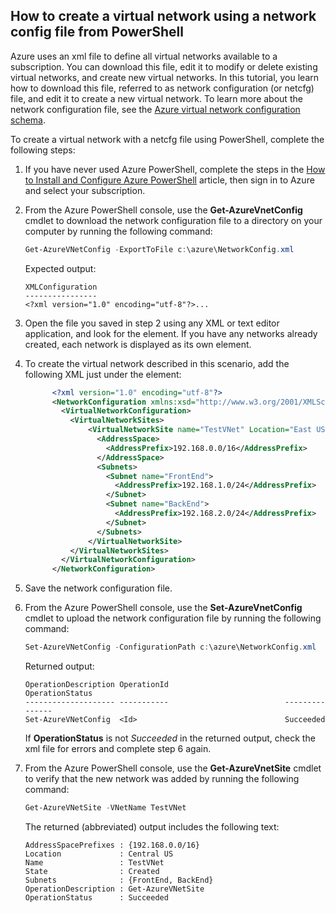 ## How to create a virtual network using a network config file from PowerShell
Azure uses an xml file to define all virtual networks available to a subscription. You can download this file, edit it to modify or delete existing virtual networks, and create new virtual networks. In this tutorial, you learn how to download this file, referred to as network configuration (or netcfg) file, and edit it to create a new virtual network. To learn more about the network configuration file, see the [Azure virtual network configuration schema](https://msdn.microsoft.com/library/azure/jj157100.aspx).

To create a virtual network with a netcfg file using PowerShell, complete the following steps:

1. If you have never used Azure PowerShell, complete the steps in the [How to Install and Configure Azure PowerShell](/powershell/azureps-cmdlets-docs) article, then sign in to Azure and select your subscription.
2. From the Azure PowerShell console, use the **Get-AzureVnetConfig** cmdlet to download the network configuration file to a directory on your computer by running the following command: 
   
   ```powershell
   Get-AzureVNetConfig -ExportToFile c:\azure\NetworkConfig.xml
   ```
   
   Expected output:
  
      ```
      XMLConfiguration                                                                                                     
      ----------------                                                                                                     
      <?xml version="1.0" encoding="utf-8"?>...
      ```

3. Open the file you saved in step 2 using any XML or text editor application, and look for the **<VirtualNetworkSites>** element. If you have any networks already created, each network is displayed as its own **<VirtualNetworkSite>** element.
4. To create the virtual network described in this scenario, add the following XML just under the **<VirtualNetworkSites>** element:

   ```xml
         <?xml version="1.0" encoding="utf-8"?>
         <NetworkConfiguration xmlns:xsd="http://www.w3.org/2001/XMLSchema" xmlns:xsi="http://www.w3.org/2001/XMLSchema-instance" xmlns="http://schemas.microsoft.com/ServiceHosting/2011/07/NetworkConfiguration">
           <VirtualNetworkConfiguration>
             <VirtualNetworkSites>
                 <VirtualNetworkSite name="TestVNet" Location="East US">
                   <AddressSpace>
                     <AddressPrefix>192.168.0.0/16</AddressPrefix>
                   </AddressSpace>
                   <Subnets>
                     <Subnet name="FrontEnd">
                       <AddressPrefix>192.168.1.0/24</AddressPrefix>
                     </Subnet>
                     <Subnet name="BackEnd">
                       <AddressPrefix>192.168.2.0/24</AddressPrefix>
                     </Subnet>
                   </Subnets>
                 </VirtualNetworkSite>
             </VirtualNetworkSites>
           </VirtualNetworkConfiguration>
         </NetworkConfiguration>
   ```
   
5. Save the network configuration file.
6. From the Azure PowerShell console, use the **Set-AzureVnetConfig** cmdlet to upload the network configuration file by running the following command: 
   
   ```powershell
   Set-AzureVNetConfig -ConfigurationPath c:\azure\NetworkConfig.xml
   ```
   
   Returned output:
   
      ```
      OperationDescription OperationId                          OperationStatus
      -------------------- -----------                          ---------------
      Set-AzureVNetConfig  <Id>                                 Succeeded 
      ```
   
   If **OperationStatus** is not *Succeeded* in the returned output, check the xml file for errors and complete step 6 again.

7. From the Azure PowerShell console, use the **Get-AzureVnetSite** cmdlet to verify that the new network was added by running the following command: 

   ```powershell
   Get-AzureVNetSite -VNetName TestVNet
   ```
   
   The returned (abbreviated) output includes the following text:
  
      ```
      AddressSpacePrefixes : {192.168.0.0/16}
      Location             : Central US
      Name                 : TestVNet
      State                : Created
      Subnets              : {FrontEnd, BackEnd}
      OperationDescription : Get-AzureVNetSite
      OperationStatus      : Succeeded
      ```
